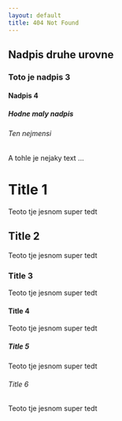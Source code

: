 ```yaml
---
layout: default
title: 404 Not Found
---
```


## Nadpis druhe urovne

### Toto je nadpis 3

#### Nadpis 4

##### Hodne maly nadpis

###### Ten nejmensi

A tohle je nejaky text ...


# Title 1
Teoto tje jesnom super tedt
## Title 2
Teoto tje jesnom super tedt
### Title 3
Teoto tje jesnom super tedt
#### Title 4
Teoto tje jesnom super tedt
##### Title 5
Teoto tje jesnom super tedt
###### Title 6

Teoto tje jesnom super tedt



